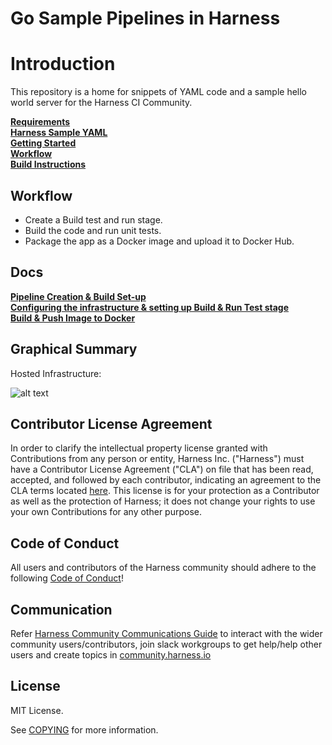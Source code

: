 # Go Sample Pipelines in Harness

Introduction
========================
This repository is a home for snippets of YAML code and a sample hello world server for the Harness CI Community.










**[Requirements](Docs/Create_Pipeline.md)**<br>
**[Harness Sample YAML](.harness/Pipeline.md)**<br>
**[Getting Started](#GettingStarted)**<br>
**[Workflow](README.md#workflow)**<br>
**[Build Instructions](docs/build.md)**<br>

## Workflow
- Create a Build test and run stage.
- Build the code and run unit tests.
- Package the app as a Docker image and upload it to Docker Hub.

## Docs
**[Pipeline Creation & Build Set-up](docs/CreatePipeline.md)**<br>
**[Configuring the infrastructure & setting up Build & Run Test stage](docs/buildstep.md)**<br>
**[Build & Push Image to Docker](docs/Docker_File_Creation.md)**<br>

## Graphical Summary

Hosted Infrastructure:

![alt text](./images/harness_ci_hosted_infra_overview-eb7892f29a82eeae8f7112763ae749d1.png)



## Contributor License Agreement

In order to clarify the intellectual property license granted with Contributions from any person or entity, Harness Inc. ("Harness") must have a Contributor License Agreement ("CLA") on file that has been read, accepted, and followed by each contributor, indicating an agreement to the CLA terms located [here](https://github.com/harness-community/overview/blob/main/Contributor_License_Agreement.md). This license is for your protection as a Contributor as well as the protection of Harness; it does not change your rights to use your own Contributions for any other purpose.

## Code of Conduct

All users and contributors of the Harness community should adhere to the following [Code of Conduct](https://github.com/harness/community/blob/main/CODE_OF_CONDUCT.md)!

## Communication

Refer [Harness Community Communications Guide](https://github.com/harness-community/overview/blob/main/community_communication_guide.rst) to interact with the wider community users/contributors, join slack workgroups to get help/help other users and create topics in [community.harness.io](https://community.harness.io)

## License

MIT License. 

See [COPYING](LICENSE) for more information.
